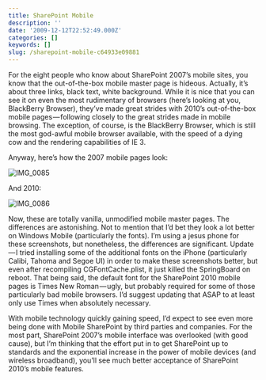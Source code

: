 ```yaml
---
title: SharePoint Mobile
description: ''
date: '2009-12-12T22:52:49.000Z'
categories: []
keywords: []
slug: /sharepoint-mobile-c64933e09881
---
```


For the eight people who know about SharePoint 2007’s mobile sites, you know that the out-of-the-box mobile master page is hideous. Actually, it’s about three links, black text, white background. While it is nice that you can see it on even the most rudimentary of browsers (here’s looking at you, BlackBerry Browser), they’ve made great strides with 2010’s out-of-the-box mobile pages — following closely to the great strides made in mobile browsing. The exception, of course, is the BlackBerry Browser, which is still the most god-awful mobile browser available, with the speed of a dying cow and the rendering capabilities of IE 3.

Anyway, here’s how the 2007 mobile pages look:

![IMG_0085](https://cdn-images-1.medium.com/max/800/0*qFdzFDelnwfBAcZh.png)

And 2010:

![IMG_0086](https://cdn-images-1.medium.com/max/800/0*qI6IO_2zftixmTQ1.png)

Now, these are totally vanilla, unmodified mobile master pages. The differences are astonishing. Not to mention that I’d bet they look a lot better on Windows Mobile (particularly the fonts). I’m using a jesus phone for these screenshots, but nonetheless, the differences are significant. Update — I tried installing some of the additional fonts on the iPhone (particularly Calibi, Tahoma and Segoe UI) in order to make these screenshots better, but even after recompiling CGFontCache.plist, it just killed the SpringBoard on reboot. That being said, the default font for the SharePoint 2010 mobile pages is Times New Roman — ugly, but probably required for some of those particularly bad mobile browsers. I’d suggest updating that ASAP to at least only use Times when absolutely necessary.

With mobile technology quickly gaining speed, I’d expect to see even more being done with Mobile SharePoint by third parties and companies. For the most part, SharePoint 2007’s mobile interface was overlooked (with good cause), but I’m thinking that the effort put in to get SharePoint up to standards and the exponential increase in the power of mobile devices (and wireless broadband), you’ll see much better acceptance of SharePoint 2010’s mobile features.